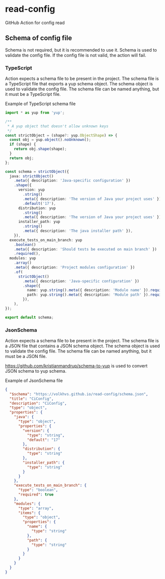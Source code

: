 # read-config

GitHub Action for config read

## Schema of config file

Schema is not required, but it is recommended to use it. Schema is used to validate the config file. If the config file is not valid, the action will fail.

### TypeScript

Action expects a schema file to be present in the project.
The schema file is a TypeScript file that exports a yup schema object.
The schema object is used to validate the config file.
The schema file can be named anything, but it must be a TypeScript file.

Example of TypeScript schema file

```ts
import * as yup from 'yup';

/**
 * A yup object that doesn't allow unknown keys
 */
const strictObject = (shape?: yup.ObjectShape) => {
  const obj = yup.object().noUnknown();
  if (shape) {
    return obj.shape(shape);
  }
  return obj;
};

const schema = strictObject({
  java: strictObject()
    .meta({ description: 'Java-specific configuration' })
    .shape({
      version: yup
        .string()
        .meta({ description: 'The version of Java your project uses' })
        .default('17'),
      distribution: yup
        .string()
        .meta({ description: 'The version of Java your project uses' }),
      installer_path: yup
        .string()
        .meta({ description: 'The java installer path' }),
    }),
  execute_tests_on_main_branch: yup
    .boolean()
    .meta({ description: 'Should tests be executed on main branch' })
    .required(),
  modules: yup
    .array()
    .meta({ description: 'Project modules configuration' })
    .of(
      strictObject()
        .meta({ description: 'Java-specific configuration' })
        .shape({
          name: yup.string().meta({ description: 'Module name' }).required(),
          path: yup.string().meta({ description: 'Module path' }).required(),
        }),
    ),
});

export default schema;
```

### JsonSchema

Action expects a schema file to be present in the project. The schema file is a JSON file that contains a JSON schema object.
The schema object is used to validate the config file.
The schema file can be named anything, but it must be a JSON file.

https://github.com/kristianmandrup/schema-to-yup is used to convert JSON schema to yup schema.

Example of JsonSchema file

```json
{
  "$schema": "https://volkhvs.github.io/read-config/schema.json",
  "title": "CiConfig",
  "description": "CiConfig",
  "type": "object",
  "properties": {
    "java": {
      "type": "object",
      "properties": {
        "version": {
          "type": "string",
          "default": "17"
        },
        "distribution": {
          "type": "string"
        },
        "installer_path": {
          "type": "string"
        }
      }
    },
    "execute_tests_on_main_branch": {
      "type": "boolean",
      "required": true
    },
    "modules": {
      "type": "array",
      "items": {
        "type": "object",
        "properties": {
          "name": {
            "type": "string"
          },
          "path": {
            "type": "string"
          }
        }
      }
    }
  }
}
```
